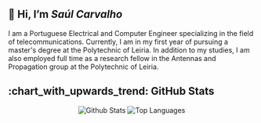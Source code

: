 <!DOCTYPE html>
<html>
 <head>
 </head>
 
<body>

 <h2> 👋 Hi, I’m <i> Saúl Carvalho </i> </h2>
I am a Portuguese Electrical and Computer Engineer specializing in the field of telecommunications. Currently, I am in my first year of pursuing a master's degree at the Polytechnic of Leiria. In addition to my studies, I am also employed full time as a research fellow in the Antennas and Propagation group at the Polytechnic of Leiria.




<h2> :chart_with_upwards_trend: GitHub Stats </h2>

<p align="center">
 <img alt="Github Stats"  src="https://github-readme-stats.vercel.app/api?username=saulcarvalho&show_icons=true&icon_color=e67905&count_private=false&theme=vue-dark&hide_border=true&bg_color=0D1117&title_color=c3db09" /> 
 <img alt="Top Languages" src="https://github-readme-stats.vercel.app/api/top-langs/?username=saulcarvalho&layout=compact&theme=vue-dark&hide_border=true&bg_color=0D1117&title_color=c3db09" />
</p>

</body>
</html>
